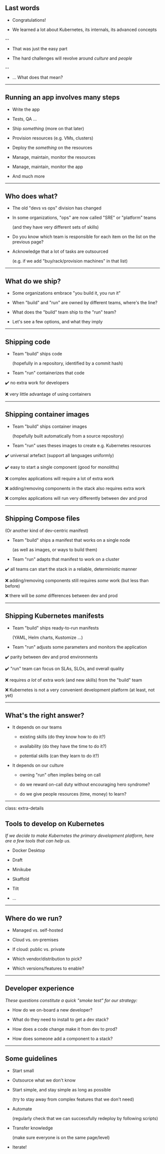 ## Last words

- Congratulations!

- We learned a lot about Kubernetes, its internals, its advanced concepts

--

- That was just the easy part

- The hard challenges will revolve around *culture* and *people*

--

- ... What does that mean?

---

## Running an app involves many steps

- Write the app

- Tests, QA ...

- Ship *something* (more on that later)

- Provision resources (e.g. VMs, clusters)

- Deploy the *something* on the resources

- Manage, maintain, monitor the resources

- Manage, maintain, monitor the app

- And much more

---

## Who does what?

- The old "devs vs ops" division has changed

- In some organizations, "ops" are now called "SRE" or "platform" teams

  (and they have very different sets of skills)

- Do you know which team is responsible for each item on the list on the previous page?

- Acknowledge that a lot of tasks are outsourced

  (e.g. if we add "buy/rack/provision machines" in that list)

---

## What do we ship?

- Some organizations embrace "you build it, you run it"

- When "build" and "run" are owned by different teams, where's the line?

- What does the "build" team ship to the "run" team?

- Let's see a few options, and what they imply

---

## Shipping code

- Team "build" ships code

  (hopefully in a repository, identified by a commit hash)

- Team "run" containerizes that code

✔️ no extra work for developers

❌ very little advantage of using containers

---

## Shipping container images

- Team "build" ships container images

  (hopefully built automatically from a source repository)

- Team "run" uses theses images to create e.g. Kubernetes resources

✔️ universal artefact (support all languages uniformly)

✔️ easy to start a single component (good for monoliths)

❌ complex applications will require a lot of extra work

❌ adding/removing components in the stack also requires extra work

❌ complex applications will run very differently between dev and prod

---

## Shipping Compose files

(Or another kind of dev-centric manifest)

- Team "build" ships a manifest that works on a single node

  (as well as images, or ways to build them)

- Team "run" adapts that manifest to work on a cluster

✔️ all teams can start the stack in a reliable, deterministic manner

❌ adding/removing components still requires *some* work (but less than before)

❌ there will be *some* differences between dev and prod

---

## Shipping Kubernetes manifests

- Team "build" ships ready-to-run manifests

  (YAML, Helm charts, Kustomize ...)

- Team "run" adjusts some parameters and monitors the application

✔️ parity between dev and prod environments

✔️ "run" team can focus on SLAs, SLOs, and overall quality

❌ requires *a lot* of extra work (and new skills) from the "build" team

❌ Kubernetes is not a very convenient development platform (at least, not yet)

---

## What's the right answer?

- It depends on our teams

  - existing skills (do they know how to do it?)

  - availability (do they have the time to do it?)

  - potential skills (can they learn to do it?)

- It depends on our culture

  - owning "run" often implies being on call

  - do we reward on-call duty without encouraging hero syndrome?

  - do we give people resources (time, money) to learn?

---

class: extra-details

## Tools to develop on Kubernetes

*If we decide to make Kubernetes the primary development platform, here
are a few tools that can help us.*

- Docker Desktop

- Draft

- Minikube

- Skaffold

- Tilt

- ...

---

## Where do we run?

- Managed vs. self-hosted

- Cloud vs. on-premises

- If cloud: public vs. private

- Which vendor/distribution to pick?

- Which versions/features to enable?

---

## Developer experience

*These questions constitute a quick "smoke test" for our strategy:*

- How do we on-board a new developer?

- What do they need to install to get a dev stack?

- How does a code change make it from dev to prod?

- How does someone add a component to a stack?

---

## Some guidelines

- Start small

- Outsource what we don't know

- Start simple, and stay simple as long as possible

  (try to stay away from complex features that we don't need)

- Automate

  (regularly check that we can successfully redeploy by following scripts)

- Transfer knowledge

  (make sure everyone is on the same page/level)

- Iterate!
